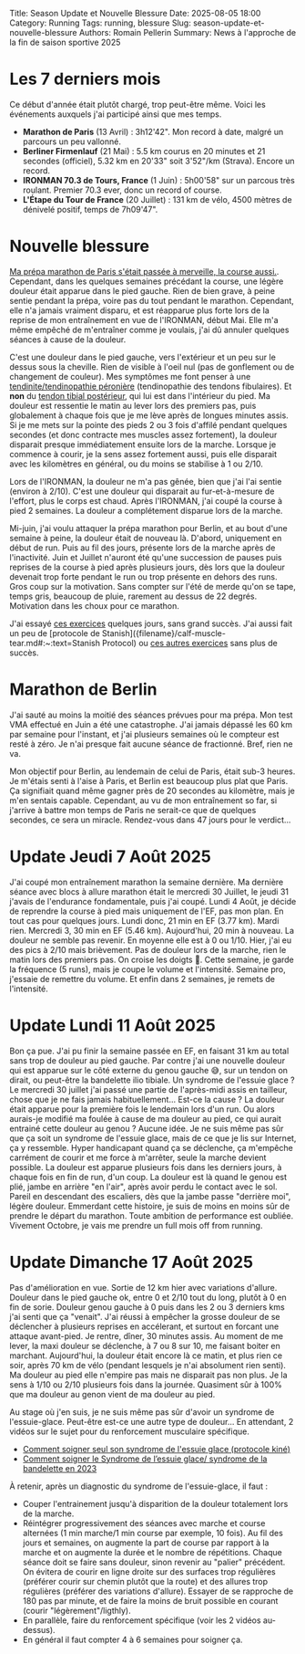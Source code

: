 Title: Season Update et Nouvelle Blessure
Date: 2025-08-05 18:00
Category: Running
Tags: running, blessure
Slug: season-update-et-nouvelle-blessure
Authors: Romain Pellerin
Summary: News à l'approche de la fin de saison sportive 2025

# Les 7 derniers mois

Ce début d'année était plutôt chargé, trop peut-être même. Voici les événements auxquels j'ai participé ainsi que mes temps.

- **Marathon de Paris** (13 Avril) : 3h12'42". Mon record à date, malgré un parcours un peu vallonné.
- **Berliner Firmenlauf** (21 Mai) : 5.5 km courus en 20 minutes et 21 secondes (officiel), 5.32 km en 20'33" soit 3'52"/km (Strava). Encore un record.
- **IRONMAN 70.3 de Tours, France** (1 Juin) : 5h00'58" sur un parcous très roulant. Premier 70.3 ever, donc un record of course.
- **L'Étape du Tour de France** (20 Juillet) : 131 km de vélo, 4500 mètres de dénivelé positif, temps de 7h09'47".

# Nouvelle blessure

[Ma prépa marathon de Paris s'était passée à merveille, la course aussi.]({filename}/marathon-de-paris-2025-race-report.md). Cependant, dans les quelques semaines précédant la course, une légère douleur était apparue dans le pied gauche. Rien de bien grave, à peine sentie pendant la prépa, voire pas du tout pendant le marathon. Cependant, elle n'a jamais vraiment disparu, et est réapparue plus forte lors de la reprise de mon entraînement en vue de l'IRONMAN, début Mai. Elle m'a même empêché de m'entraîner comme je voulais, j'ai dû annuler quelques séances à cause de la douleur.

C'est une douleur dans le pied gauche, vers l'extérieur et un peu sur le dessus sous la cheville. Rien de visible à l'oeil nul (pas de gonflement ou de changement de couleur). Mes symptômes me font penser à une [tendinite/tendinopathie péronière](https://la-clinique-du-pied.fr/cheville/pathologie-cheville/tendinite-chronique-des-peroniers) (tendinopathie des tendons fibulaires). Et **non** du [tendon tibial postérieur](https://lacliniqueducoureur.com/coureurs/blogue/archives/tendinopathie-ou-dysfonction-du-tendon-tibial-posterieur-une-pathologie-pas-comme-les-autres-partie-12/), qui lui est dans l'intérieur du pied. Ma douleur est ressentie le matin au lever lors des premiers pas, puis globalement à chaque fois que je me lève après de longues minutes assis. Si je me mets sur la pointe des pieds 2 ou 3 fois d'affilé pendant quelques secondes (et donc contracte mes muscles assez fortement), la douleur disparait presque immédiatement ensuite lors de la marche. Lorsque je commence à courir, je la sens assez fortement aussi, puis elle disparait avec les kilomètres en général, ou du moins se stabilise à 1 ou 2/10.

Lors de l'IRONMAN, la douleur ne m'a pas gênée, bien que j'ai l'ai sentie (environ à 2/10). C'est une douleur qui disparait au fur-et-à-mesure de l'effort, plus le corps est chaud. Après l'IRONMAN, j'ai coupé la course à pied 2 semaines. La douleur a complétement disparue lors de la marche.

Mi-juin, j'ai voulu attaquer la prépa marathon pour Berlin, et au bout d'une semaine à peine, la douleur était de nouveau là. D'abord, uniquement en début de run. Puis au fil des jours, présente lors de la marche après de l'inactivité. Juin et Juillet n'auront été qu'une succession de pauses puis reprises de la course à pied après plusieurs jours, dès lors que la douleur devenait trop forte pendant le run ou trop présente en dehors des runs. Gros coup sur la motivation. Sans compter sur l'été de merde qu'on se tape, temps gris, beaucoup de pluie, rarement au dessus de 22 degrés. Motivation dans les choux pour ce marathon.

J'ai essayé [ces exercices](https://www.youtube.com/watch?v=yGcqJWBFRRc) quelques jours, sans grand succès. J'ai aussi fait un peu de [protocole de Stanish]({filename}/calf-muscle-tear.md#:~:text=Stanish Protocol) ou [ces autres exercices](https://www.youtube.com/watch?v=HvQ2gpLdsx4) sans plus de succès.

# Marathon de Berlin

J'ai sauté au moins la moitié des séances prévues pour ma prépa. Mon test VMA effectué en Juin a été une catastrophe. J'ai jamais dépassé les 60 km par semaine pour l'instant, et j'ai plusieurs semaines où le compteur est resté à zéro. Je n'ai presque fait aucune séance de fractionné. Bref, rien ne va.

Mon objectif pour Berlin, au lendemain de celui de Paris, était sub-3 heures. Je m'étais senti à l'aise à Paris, et Berlin est beaucoup plus plat que Paris. Ça signifiait quand même gagner près de 20 secondes au kilomètre, mais je m'en sentais capable. Cependant, au vu de mon entraînement so far, si j'arrive à battre mon temps de Paris ne serait-ce que de quelques secondes, ce sera un miracle. Rendez-vous dans 47 jours pour le verdict...

# Update Jeudi 7 Août 2025

J'ai coupé mon entraînement marathon la semaine dernière. Ma dernière séance avec blocs à allure marathon était le mercredi 30 Juillet, le jeudi 31 j'avais de l'endurance fondamentale, puis j'ai coupé. Lundi 4 Août, je décide de reprendre la course à pied mais uniquement de l'EF, pas mon plan. En tout cas pour quelques jours. Lundi donc, 21 min en EF (3.77 km). Mardi rien. Mercredi 3, 30 min en EF (5.46 km). Aujourd'hui, 20 min à nouveau. La douleur ne semble pas revenir. En moyenne elle est à 0 ou 1/10. Hier, j'ai eu des pics à 2/10 mais brièvement. Pas de douleur lors de la marche, rien le matin lors des premiers pas. On croise les doigts 🤞. Cette semaine, je garde la fréquence (5 runs), mais je coupe le volume et l'intensité. Semaine pro, j'essaie de remettre du volume. Et enfin dans 2 semaines, je remets de l'intensité.

# Update Lundi 11 Août 2025

Bon ça pue. J'ai pu finir la semaine passée en EF, en faisant 31 km au total sans trop de douleur au pied gauche. Par contre j'ai une nouvelle douleur qui est apparue sur le côté externe du genou gauche 😅, sur un tendon on dirait, ou peut-être la bandelette ilio tibiale. Un syndrome de l'essuie glace ? Le mercredi 30 juillet j'ai passé une partie de l'après-midi assis en tailleur, chose que je ne fais jamais habituellement... Est-ce la cause ? La douleur était apparue pour la première fois le lendemain lors d'un run. Ou alors aurais-je modifié ma foulée à cause de ma douleur au pied, ce qui aurait entrainé cette douleur au genou ? Aucune idée. Je ne suis même pas sûr que ça soit un syndrome de l'essuie glace, mais de ce que je lis sur Internet, ça y ressemble. Hyper handicapant quand ça se déclenche, ça m'empêche carrément de courir et me force à m'arrêter, seule la marche devient possible. La douleur est apparue plusieurs fois dans les derniers jours, à chaque fois en fin de run, d'un coup. La douleur est là quand le genou est plié, jambe en arrière "en l'air", après avoir perdu le contact avec le sol. Pareil en descendant des escaliers, dès que la jambe passe "derrière moi", légère douleur. Emmerdant cette histoire, je suis de moins en moins sûr de prendre le départ du marathon. Toute ambition de performance est oubliée. Vivement Octobre, je vais me prendre un full mois off from running.

# Update Dimanche 17 Août 2025

Pas d'amélioration en vue. Sortie de 12 km hier avec variations d'allure. Douleur dans le pied gauche ok, entre 0 et 2/10 tout du long, plutôt à 0 en fin de sorie. Douleur genou gauche à 0 puis dans les 2 ou 3 derniers kms j'ai senti que ça "venait". J'ai réussi à empêcher la grosse douleur de se déclencher à plusieurs reprises en accélerant, et surtout en forcant une attaque avant-pied. Je rentre, dîner, 30 minutes assis. Au moment de me lever, la maxi douleur se déclenche, à 7 ou 8 sur 10, me faisant boiter en marchant. Aujourd'hui, la douleur était encore là ce matin, et plus rien ce soir, après 70 km de vélo (pendant lesquels je n'ai absolument rien senti). Ma douleur au pied elle n'empire pas mais ne disparait pas non plus. Je la sens à 1/10 ou 2/10 plusieurs fois dans la journée. Quasiment sûr à 100% que ma douleur au genon vient de ma douleur au pied.

Au stage où j'en suis, je ne suis même pas sûr d'avoir un syndrome de l'essuie-glace. Peut-être est-ce une autre type de douleur... En attendant, 2 vidéos sur le sujet pour du renforcement musculaire spécifique.

- [Comment soigner seul son syndrome de l'essuie glace (protocole kiné)](https://www.youtube.com/watch?v=8iEwZl03ZAc)
- [Comment soigner le Syndrome de l’essuie glace/ syndrome de la bandelette en 2023](https://youtu.be/PN6EPazCXM8?t=1172)

À retenir, après un diagnostic du syndrome de l'essuie-glace, il faut :

- Couper l'entrainement jusqu'à disparition de la douleur totalement lors de la marche.
- Réintégrer progressivement des séances avec marche et course alternées (1 min marche/1 min course par exemple, 10 fois). Au fil des jours et semaines, on augmente la part de course par rapport à la marche et on augmente la durée et le nombre de répétitions. Chaque séance doit se faire sans douleur, sinon revenir au "palier" précédent. On évitera de courir en ligne droite sur des surfaces trop régulières (préférer courir sur chemin plutôt que la route) et des allures trop régulières (préférer des variations d'allure). Essayer de se rapproche de 180 pas par minute, et de faire la moins de bruit possible en courant (courir "légèrement"/ligthly).
- En parallèle, faire du renforcement spécifique (voir les 2 vidéos au-dessus).
- En général il faut compter 4 à 6 semaines pour soigner ça.
